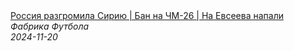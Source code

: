 <!--2024-11-20 13:17:04-->
<div class="yb">
  <a class="nodecor" href="/index.html?sport/rossiya_razgromila_siriju_ban_na_chm-26_na_evseeva_napali">
    <img class="preview" data-videoid="wq0yHe30E0g" src="https://i4.ytimg.com/vi/wq0yHe30E0g/hqdefault.jpg" align="middle" alt="">
  </a>
  <div class="inlbl text">
    <a class="nodecor" href="/index.html?sport/rossiya_razgromila_siriju_ban_na_chm-26_na_evseeva_napali">Россия разгромила Сирию | Бан на ЧМ-26 | На Евсеева напали</a><br>
    <i class="smaller2">Фабрика Футбола</i><br>
    <i class="smaller3">2024-11-20</i>
  </div>
</div>
